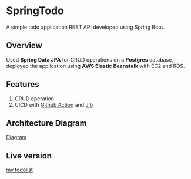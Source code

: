 # SpringTodo
A simple todo application REST API developed using Spring Boot.

## Overview
Used **Spring Data JPA** for CRUD operations on a **Postgres** database, deployed the application using **AWS Elastic Beanstalk** with EC2 and RDS.

## Features
1. CRUD operation
2. CICD with [Github Action](https://github.com/features/actions) and [Jib](https://github.com/GoogleContainerTools/jib#readme)

## Architecture Diagram
[Diagram](https://asset.cloudinary.com/yilin1234/cc4ff5421104eb7ef191133eac54663d)

## Live version
[my todolist](https://amazing-kashata-3786cd.netlify.app/)


